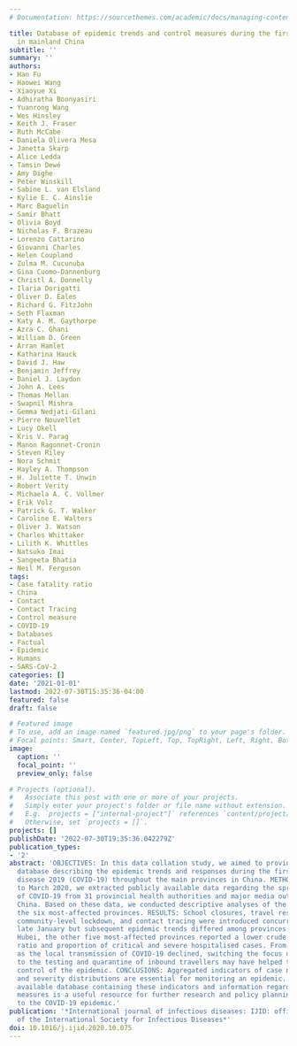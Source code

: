 ```yaml
---
# Documentation: https://sourcethemes.com/academic/docs/managing-content/

title: Database of epidemic trends and control measures during the first wave of COVID-19
  in mainland China
subtitle: ''
summary: ''
authors:
- Han Fu
- Haowei Wang
- Xiaoyue Xi
- Adhiratha Boonyasiri
- Yuanrong Wang
- Wes Hinsley
- Keith J. Fraser
- Ruth McCabe
- Daniela Olivera Mesa
- Janetta Skarp
- Alice Ledda
- Tamsin Dewé
- Amy Dighe
- Peter Winskill
- Sabine L. van Elsland
- Kylie E. C. Ainslie
- Marc Baguelin
- Samir Bhatt
- Olivia Boyd
- Nicholas F. Brazeau
- Lorenzo Cattarino
- Giovanni Charles
- Helen Coupland
- Zulma M. Cucunuba
- Gina Cuomo-Dannenburg
- Christl A. Donnelly
- Ilaria Dorigatti
- Oliver D. Eales
- Richard G. FitzJohn
- Seth Flaxman
- Katy A. M. Gaythorpe
- Azra C. Ghani
- William D. Green
- Arran Hamlet
- Katharina Hauck
- David J. Haw
- Benjamin Jeffrey
- Daniel J. Laydon
- John A. Lees
- Thomas Mellan
- Swapnil Mishra
- Gemma Nedjati-Gilani
- Pierre Nouvellet
- Lucy Okell
- Kris V. Parag
- Manon Ragonnet-Cronin
- Steven Riley
- Nora Schmit
- Hayley A. Thompson
- H. Juliette T. Unwin
- Robert Verity
- Michaela A. C. Vollmer
- Erik Volz
- Patrick G. T. Walker
- Caroline E. Walters
- Oliver J. Watson
- Charles Whittaker
- Lilith K. Whittles
- Natsuko Imai
- Sangeeta Bhatia
- Neil M. Ferguson
tags:
- Case fatality ratio
- China
- Contact
- Contact Tracing
- Control measure
- COVID-19
- Databases
- Factual
- Epidemic
- Humans
- SARS-CoV-2
categories: []
date: '2021-01-01'
lastmod: 2022-07-30T15:35:36-04:00
featured: false
draft: false

# Featured image
# To use, add an image named `featured.jpg/png` to your page's folder.
# Focal points: Smart, Center, TopLeft, Top, TopRight, Left, Right, BottomLeft, Bottom, BottomRight.
image:
  caption: ''
  focal_point: ''
  preview_only: false

# Projects (optional).
#   Associate this post with one or more of your projects.
#   Simply enter your project's folder or file name without extension.
#   E.g. `projects = ["internal-project"]` references `content/project/deep-learning/index.md`.
#   Otherwise, set `projects = []`.
projects: []
publishDate: '2022-07-30T19:35:36.042279Z'
publication_types:
- '2'
abstract: 'OBJECTIVES: In this data collation study, we aimed to provide a comprehensive
  database describing the epidemic trends and responses during the first wave of coronavirus
  disease 2019 (COVID-19) throughout the main provinces in China. METHODS: From mid-January
  to March 2020, we extracted publicly available data regarding the spread and control
  of COVID-19 from 31 provincial health authorities and major media outlets in mainland
  China. Based on these data, we conducted descriptive analyses of the epidemic in
  the six most-affected provinces. RESULTS: School closures, travel restrictions,
  community-level lockdown, and contact tracing were introduced concurrently around
  late January but subsequent epidemic trends differed among provinces. Compared with
  Hubei, the other five most-affected provinces reported a lower crude case fatality
  ratio and proportion of critical and severe hospitalised cases. From March 2020,
  as the local transmission of COVID-19 declined, switching the focus of measures
  to the testing and quarantine of inbound travellers may have helped to sustain the
  control of the epidemic. CONCLUSIONS: Aggregated indicators of case notifications
  and severity distributions are essential for monitoring an epidemic. A publicly
  available database containing these indicators and information regarding control
  measures is a useful resource for further research and policy planning in response
  to the COVID-19 epidemic.'
publication: '*International journal of infectious diseases: IJID: official publication
  of the International Society for Infectious Diseases*'
doi: 10.1016/j.ijid.2020.10.075
---
```

